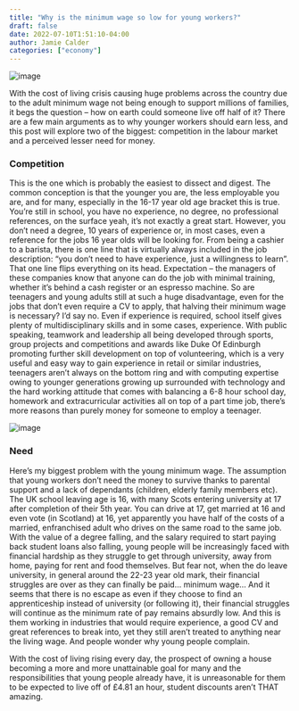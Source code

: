 ```yaml
---
title: "Why is the minimum wage so low for young workers?"
draft: false
date: 2022-07-10T1:51:10-04:00
author: Jamie Calder
categories: ["economy"]
---
```

![image](../img/article/why-is-the-minimum-wage-so-low-for-young-workers/1.jpg)

With the cost of living crisis causing huge problems across the country due to the adult minimum wage not being enough to support millions of families, it begs the question – how on earth could someone live off half of it? There are a few main arguments as to why younger workers should earn less, and this post will explore two of the biggest: competition in the labour market and a perceived lesser need for money.

### Competition

This is the one which is probably the easiest to dissect and digest. The common conception is that the younger you are, the less employable you are, and for many, especially in the 16-17 year old age bracket this is true. You’re still in school, you have no experience, no degree, no professional references, on the surface yeah, it’s not exactly a great start. However, you don’t need a degree, 10 years of experience or, in most cases, even a reference for the jobs 16 year olds will be looking for. From being a cashier to a barista, there is one line that is virtually always included in the job description: “you don’t need to have experience, just a willingness to learn”. That one line flips everything on its head. Expectation – the managers of these companies know that anyone can do the job with minimal training, whether it’s behind a cash register or an espresso machine. So are teenagers and young adults still at such a huge disadvantage, even for the jobs that don’t even require a CV to apply, that halving their minimum wage is necessary? I’d say no. Even if experience is required, school itself gives plenty of multidisciplinary skills and in some cases, experience. With public speaking, teamwork and leadership all being developed through sports, group projects and competitions and awards like Duke Of Edinburgh promoting further skill development on top of volunteering, which is a very useful and easy way to gain experience in retail or similar industries, teenagers aren’t always on the bottom ring and with computing expertise owing to younger generations growing up surrounded with technology and the hard working attitude that comes with balancing a 6-8 hour school day, homework and extracurricular activities all on top of a part time job, there’s more reasons than purely money for someone to employ a teenager.

![image](../img/article/why-is-the-minimum-wage-so-low-for-young-workers/2.jpg)

### Need

Here’s my biggest problem with the young minimum wage. The assumption that young workers don’t need the money to survive thanks to parental support and a lack of dependants (children, elderly family members etc). The UK school leaving age is 16, with many Scots entering university at 17 after completion of their 5th year. You can drive at 17, get married at 16 and even vote (in Scotland) at 16,  yet apparently you have half of the costs of a married, enfranchised adult who drives on the same road to the same job. 
With the value of a degree falling, and the salary required to start paying back student loans also falling, young people will be increasingly faced with financial hardship as they struggle to get through university, away from home, paying for rent and food themselves. But fear not, when the do leave university, in general around the 22-23 year old mark, their financial struggles are over as they can finally be paid… minimum wage…
And it seems that there is no escape as even if they choose to find an apprenticeship instead of university (or following it), their financial struggles will continue as the minimum rate of pay remains absurdly low. And this is them working in industries that would require experience, a good CV and great references to break into, yet they still aren’t treated to anything near the living wage. And people wonder why young people complain.

With the cost of living rising every day, the prospect of owning a house becoming a more and more unattainable goal for many and the responsibilities that young people already have, it is unreasonable for them to be expected to live off of £4.81 an hour, student discounts aren’t THAT amazing.